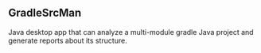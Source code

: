 <h2>GradleSrcMan</h2>

Java desktop app that can analyze a multi-module gradle Java project and generate reports about its structure.
